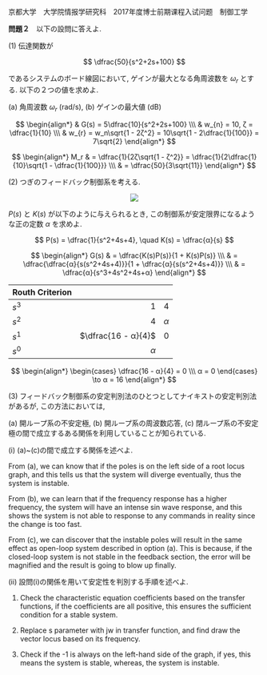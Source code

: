 京都大学　大学院情报学研究科　2017年度博士前期课程入试问题　制御工学

**問題２**　以下の設問に答えよ.

(1) 伝達関数が

$$
    \dfrac{50}{s^2+2s+100}
$$

であるシステムのボード線図において, ゲインが最大となる角周波数を $ω_{r}$ とする. 以下の２つの値を求めよ.

(a) 角周波数 $ω_{r}$ (rad/s), (b) ゲインの最大値 (dB)

$$
    \begin{align*}
        & G(s) = 5\dfrac{10}{s^2+2s+100} \\\
        & w_{n} = 10, ζ = \dfrac{1}{10} \\\
        & w_{r} = w_n\sqrt{1 - 2ζ^2} = 10\sqrt{1 - 2\dfrac{1}{100}} = 7\sqrt{2}
    \end{align*}
$$

$$
    \begin{align*}
        M_r & = \dfrac{1}{2ζ\sqrt{1 - ζ^2}} = \dfrac{1}{2\dfrac{1}{10}\sqrt{1 - \dfrac{1}{100}}} \\\
        & = \dfrac{50}{3\sqrt{11}}
    \end{align*}
$$

(2) つぎのフィードバック制御系を考える.

<p  align="center">
    <img src="https://gcdnb.pbrd.co/images/Og6jcQ9OVZdU.png?o=1"/>
</p>

$P(s)$ と $K(s)$ が以下のように与えられるとき, この制御系が安定限界になるような正の定数 $α$ を求めよ.

$$
    P(s) = \dfrac{1}{s^2+4s+4}, \quad K(s) = \dfrac{α}{s}
$$

$$
    \begin{align*}
        G(s) & = \dfrac{K(s)P(s)}{1 + K(s)P(s)} \\\
        & = \dfrac{\dfrac{α}{s(s^2+4s+4)}}{1 + \dfrac{α}{s(s^2+4s+4)}} \\\
        & = \dfrac{α}{s^3+4s^2+4s+α}
    \end{align*}
$$

<center>

| Routh Criterion |  | |
| :-----| ----: | :----: |
| $s^3$ | $1$ | $4$ |
| $s^2$ | $4$ | $α$ |
| $s^1$ | $\dfrac{16 - α}{4}$ | 0 |
| $s^0$ | $α$ |

</center>

$$
    \begin{align*}
        \begin{cases} \dfrac{16 - α}{4} = 0 \\\ α = 0 \end{cases} \to α = 16 
    \end{align*}
$$

(3) フィードバック制御系の安定判別法のひとつとしてナイキストの安定判別法があるが, この方法においては,

(a) 開ループ系の不安定極, (b) 開ループ系の周波数応答, (c) 閉ループ系の不安定極の間で成立するある関係を利用していることが知られている.

(i) (a)~(c)の間で成立する関係を述べよ.

From (a), we can know that if the poles is on the left side of a root locus graph, and this tells us that the system will diverge eventually, thus the system is instable. 

From (b), we can learn that if the frequency response has a higher frequency, the system will have an intense sin wave response, and this shows the system is not able to response to any commands in reality since the change is too fast.

From (c), we can discover that the instable poles will result in the same effect as open-loop system described in option (a). This is because, if the closed-loop system is not stable in the feedback section, the error will be magnified and the result is going to blow up finally.

(ii) 設問(i)の関係を用いて安定性を判別する手順を述べよ.

1. Check the characteristic equation coefficients based on the transfer functions, if the coefficients are all positive, this ensures the sufficient condition for a stable system.

2. Replace s parameter with jw in transfer function, and find draw the vector locus based on its frequency.

3. Check if the -1 is always on the left-hand side of the graph, if yes, this means the system is stable, whereas, the system is instable.

